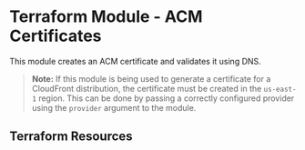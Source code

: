 # Terraform Module - ACM Certificates

This module creates an ACM certificate and validates it using DNS.

> **Note:** If this module is being used to generate a certificate for a CloudFront distribution, the certificate must be created in the `us-east-1` region. This can be done by passing a correctly configured provider using the `provider` argument to the module.

## Terraform Resources

<!-- BEGIN_TF_DOCS -->
<!-- END_TF_DOCS -->
